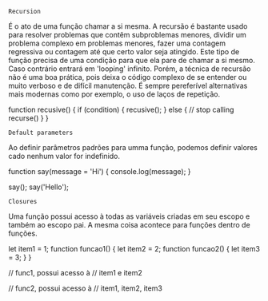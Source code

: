     Recursion

É o ato de uma função chamar a si mesma. A recursão é bastante usado para resolver problemas que contêm subproblemas menores, dividir um problema complexo em problemas menores, fazer uma contagem regressiva ou contagem até que certo valor seja atingido.
Este tipo de função precisa de uma condição para que ela pare de chamar a si mesmo. Caso contrário entrará em 'looping' infinito.
Porém, a técnica de recursão não é uma boa prática, pois deixa o código complexo de se entender ou muito verboso e de difícil manutenção. É sempre pereferível alternativas mais modernas como por exemplo, o uso de laços de repetição.

function recusive() {
    if (condition) {
        recusive();
    } else {
        // stop calling recurse()
    }
}

    Default parameters

Ao definir parâmetros padrões para umma função, podemos definir valores cado nenhum valor for indefinido.

function say(message = 'Hi') {
    console.log(message);
}

say();
say('Hello');

    Closures

Uma função possui acesso à todas as variáveis criadas em seu escopo e também ao escopo pai. A mesma coisa acontece para funções dentro de funções.

let item1 = 1;
function funcao1() {
    let item2 = 2;
    function funcao2() {
        let item3 = 3;
    }
}

// func1, possui acesso à
// item1 e item2

// func2, possui acesso à
// item1, item2, item3